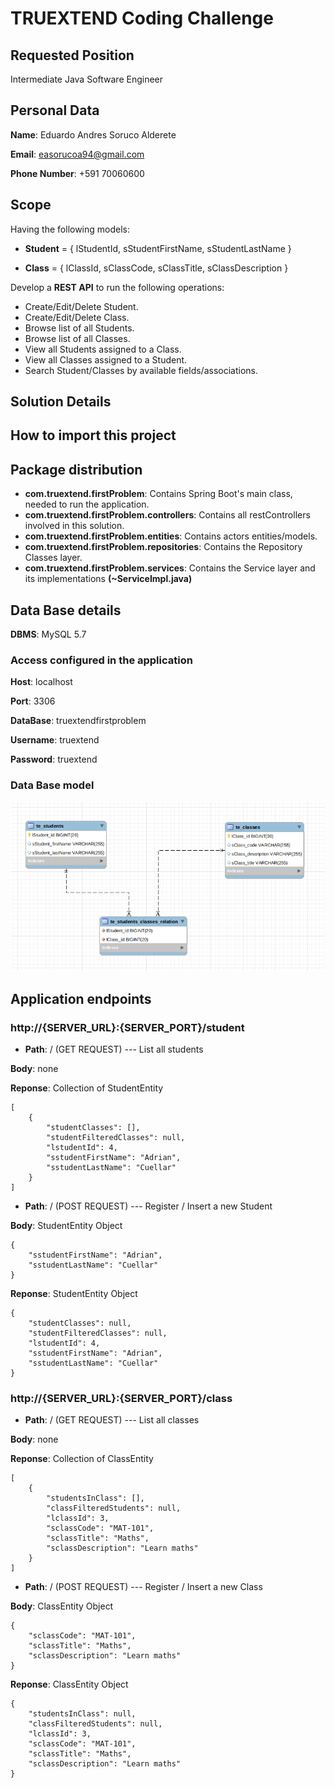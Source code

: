 # TRUEXTEND Coding Challenge

## Requested Position
Intermediate Java Software Engineer

## Personal Data
**Name**: Eduardo Andres Soruco Alderete

**Email**: easorucoa94@gmail.com

**Phone Number**: +591 70060600

## Scope
Having the following models:

- **Student** =  { lStudentId, sStudentFirstName, sStudentLastName }

- **Class** =  { lClassId, sClassCode, sClassTitle, sClassDescription }

Develop a **REST API** to run the following operations:

- Create/Edit/Delete Student.
- Create/Edit/Delete Class.
- Browse list of all Students.
- Browse list of all Classes.
- View all Students assigned to a Class.
- View all Classes assigned to a Student.
- Search Student/Classes by available fields/associations.

## Solution Details

## How to import this project

## Package distribution
- **com.truextend.firstProblem**: Contains Spring Boot's main class, needed to run the application.
- **com.truextend.firstProblem.controllers**: Contains all restControllers involved in this solution.
- **com.truextend.firstProblem.entities**: Contains actors entities/models.
- **com.truextend.firstProblem.repositories**: Contains the Repository Classes layer.
- **com.truextend.firstProblem.services**: Contains the Service layer and its implementations **(~ServiceImpl.java)**

## Data Base details
**DBMS**: MySQL 5.7

### Access configured in the application
**Host**: localhost

**Port**: 3306

**DataBase**: truextendfirstproblem

**Username**: truextend

**Password**: truextend

### Data Base model
![Data Base model](database_model.png)

## Application endpoints
### http://{SERVER_URL}:{SERVER_PORT}/student
- **Path**: / (GET REQUEST) --- List all students

**Body**: none

**Reponse**: Collection of StudentEntity
```
[
    {
        "studentClasses": [],
        "studentFilteredClasses": null,
        "lstudentId": 4,
        "sstudentFirstName": "Adrian",
        "sstudentLastName": "Cuellar"
    }
]
```

- **Path**: / (POST REQUEST) --- Register / Insert a new Student

**Body**: StudentEntity Object
```
{
	"sstudentFirstName": "Adrian",
	"sstudentLastName": "Cuellar"
}
```

**Reponse**: StudentEntity Object
```
{
    "studentClasses": null,
    "studentFilteredClasses": null,
    "lstudentId": 4,
    "sstudentFirstName": "Adrian",
    "sstudentLastName": "Cuellar"
}
```

### http://{SERVER_URL}:{SERVER_PORT}/class
- **Path**: / (GET REQUEST) --- List all classes

**Body**: none

**Reponse**: Collection of ClassEntity
```
[
    {
        "studentsInClass": [],
        "classFilteredStudents": null,
        "lclassId": 3,
        "sclassCode": "MAT-101",
        "sclassTitle": "Maths",
        "sclassDescription": "Learn maths"
    }
]
```

- **Path**: / (POST REQUEST) --- Register / Insert a new Class

**Body**: ClassEntity Object
```
{
	"sclassCode": "MAT-101",
	"sclassTitle": "Maths",
	"sclassDescription": "Learn maths"
}
```

**Reponse**: ClassEntity Object
```
{
    "studentsInClass": null,
    "classFilteredStudents": null,
    "lclassId": 3,
    "sclassCode": "MAT-101",
    "sclassTitle": "Maths",
    "sclassDescription": "Learn maths"
}
```
